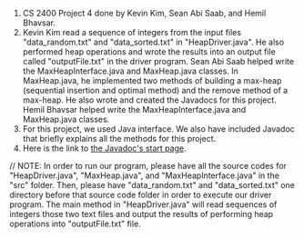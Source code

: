 1. CS 2400 Project 4 done by Kevin Kim, Sean Abi Saab, and Hemil Bhavsar.
2. Kevin Kim read a sequence of integers from the input files "data_random.txt" and "data_sorted.txt" in "HeapDriver.java". He also performed heap operations and wrote the results into an output file called "outputFile.txt" in the driver program. Sean Abi Saab helped write the MaxHeapInterface.java and MaxHeap.java classes. In MaxHeap.java, he implemented two methods of building a max-heap (sequential insertion and optimal method) and the remove method of a max-heap. He also wrote and created the Javadocs for this project. Hemil Bhavsar helped write the MaxHeapInterface.java and MaxHeap.java classes.
3. For this project, we used Java interface. We also have included Javadoc that briefly explains all the methods for this project.
4. Here is the link to [the Javadoc's start page](https://seanabisaab.github.io/CS-2400-Project-4/package-summary.html).

// NOTE: In order to run our program, please have all the source codes for "HeapDriver.java", "MaxHeap.java", and "MaxHeapInterface.java" in the "src" folder. Then, please have "data_random.txt" and "data_sorted.txt" one directory before that source code folder in order to execute our driver program. The main method in "HeapDriver.java" will read sequences of integers those two text files and output the results of performing heap operations into "outputFile.txt" file.
